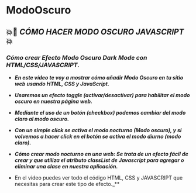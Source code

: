 # ModoOscuro

## 💥🚀 **_CÓMO HACER MODO OSCURO JAVASCRIPT_** 💥 

### **_Cómo crear Efecto Modo Oscuro Dark Mode con HTML/CSS/JAVASCRIPT._**

- **_En este vídeo te voy a mostrar cómo añadir Modo Oscuro en tu sitio web usando HTML, CSS y JavaScript._**
- **_Usaremos un efecto toggle (activar/desactivar) para habilitar el modo oscuro en nuestra página web._**

- **_Mediante el uso de un botón (checkbox) podemos cambiar del modo claro al modo oscuro._**
- **_Con un simple click se activa el modo nocturno (Modo oscuro), y si volvemos a hacer click en el botón se activa el modo diurno (modo claro)._**

- **_Cómo crear modo nocturno en una web: Se trata de un efecto fácil de crear y que utiliza el atributo classList de Javascript para agregar o eliminar una clase en nuestra aplicación._**
- En el vídeo puedes ver todo el código HTML, CSS y JAVASCRIPT que necesitas para crear este tipo de efecto._**
